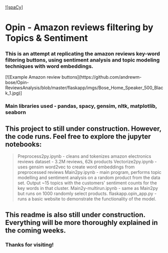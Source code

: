 [![spaCy]](https://img.shields.io/badge/with-spacy-blue)

# Opin - Amazon reviews filtering by Topics & Sentiment

### This is an attempt at replicating the amazon reviews key-word filtering buttons, using sentiment analysis and topic modeling techniques with word embeddings.

<INSERT EXAMPLE AMAZON REVIEW BUTTONS>
[![Example Amazon review buttons](https://github.com/andrewm-bose/Opin-ReviewsAnalysis/blob/master/flaskapp/imgs/Bose_Home_Speaker_500_Black_1.jpg)]

### Main libraries used - pandas, spacy, gensim, nltk, matplotlib, seaborn

## This project to still under construction. However, the code runs. Feel free to explore the jupyter notebooks:
> Preprocess2py.ipynb - cleans and tokenizes amazon electronics reviews dataset - 3.2M reviews, 62k products
> Vectorize2py.ipynb - uses gensim word2vec to create word embeddings from preprocessed reviews
> Main2py.ipynb - main program, performs topic modelling and sentiment analysis on a random product from the data set. Output ~15 topics with the customers' sentiment counts for the key words in that cluster.
> Main2y-multirun.ipynb - same as Main2py but runs on 1000 randomly select products.
> flaskapp.opin_app.py - runs a basic website to demonstrate the functionality of the model.

## This readme is also still under construction. Everything will be more thoroughly explained in the coming weeks.

### Thanks for visiting!
